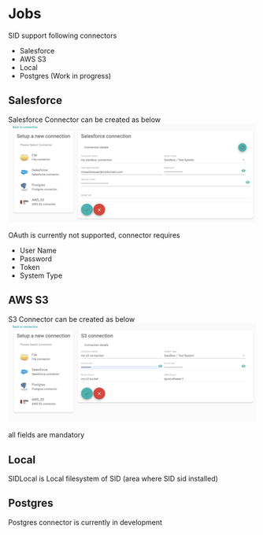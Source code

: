 # Jobs
SID support following connectors
* Salesforce
* AWS S3
* Local
* Postgres (Work in progress)

## Salesforce
Salesforce Connector can be created as below
![Salesforce Connector](images/sid_new_sf_connector.png "Salesforce Connector")

OAuth is currently not supported, connector requires
* User Name
* Password
* Token
* System Type

## AWS S3
S3 Connector can be created as below
![AWS S3](images/sid_new_s3_connector.png "S3 Connector")

all fields are mandatory

## Local
SIDLocal is Local filesystem of SID (area where SID sid installed)

## Postgres
Postgres connector is currently in development